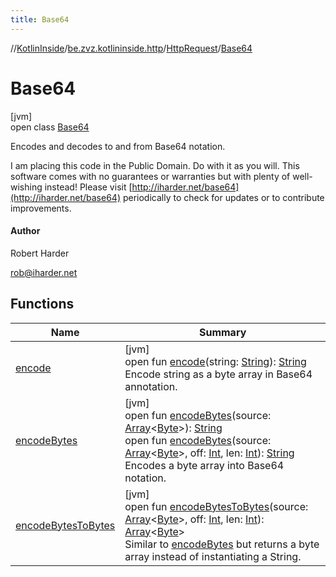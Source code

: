 ```yaml
---
title: Base64
---
```

//[KotlinInside](../../../../index.html)/[be.zvz.kotlininside.http](../../index.html)/[HttpRequest](../index.html)/[Base64](index.html)



# Base64



[jvm]\
open class [Base64](index.html)

 Encodes and decodes to and from Base64 notation. 



 I am placing this code in the Public Domain. Do with it as you will. This software comes with no guarantees or warranties but with plenty of well-wishing instead! Please visit [http://iharder.net/base64](http://iharder.net/base64) periodically to check for updates or to contribute improvements. 



#### Author



Robert Harder



rob@iharder.net



## Functions


| Name | Summary |
|---|---|
| [encode](encode.html) | [jvm]<br>open fun [encode](encode.html)(string: [String](https://docs.oracle.com/javase/7/docs/api/java/lang/String.html)): [String](https://docs.oracle.com/javase/7/docs/api/java/lang/String.html)<br>Encode string as a byte array in Base64 annotation. |
| [encodeBytes](encode-bytes.html) | [jvm]<br>open fun [encodeBytes](encode-bytes.html)(source: [Array](https://kotlinlang.org/api/latest/jvm/stdlib/kotlin/-array/index.html)&lt;[Byte](https://kotlinlang.org/api/latest/jvm/stdlib/kotlin/-byte/index.html)&gt;): [String](https://docs.oracle.com/javase/7/docs/api/java/lang/String.html)<br>open fun [encodeBytes](encode-bytes.html)(source: [Array](https://kotlinlang.org/api/latest/jvm/stdlib/kotlin/-array/index.html)&lt;[Byte](https://kotlinlang.org/api/latest/jvm/stdlib/kotlin/-byte/index.html)&gt;, off: [Int](https://kotlinlang.org/api/latest/jvm/stdlib/kotlin/-int/index.html), len: [Int](https://kotlinlang.org/api/latest/jvm/stdlib/kotlin/-int/index.html)): [String](https://docs.oracle.com/javase/7/docs/api/java/lang/String.html)<br>Encodes a byte array into Base64 notation. |
| [encodeBytesToBytes](encode-bytes-to-bytes.html) | [jvm]<br>open fun [encodeBytesToBytes](encode-bytes-to-bytes.html)(source: [Array](https://kotlinlang.org/api/latest/jvm/stdlib/kotlin/-array/index.html)&lt;[Byte](https://kotlinlang.org/api/latest/jvm/stdlib/kotlin/-byte/index.html)&gt;, off: [Int](https://kotlinlang.org/api/latest/jvm/stdlib/kotlin/-int/index.html), len: [Int](https://kotlinlang.org/api/latest/jvm/stdlib/kotlin/-int/index.html)): [Array](https://kotlinlang.org/api/latest/jvm/stdlib/kotlin/-array/index.html)&lt;[Byte](https://kotlinlang.org/api/latest/jvm/stdlib/kotlin/-byte/index.html)&gt;<br>Similar to [encodeBytes](encode-bytes.html) but returns a byte array instead of instantiating a String. |

